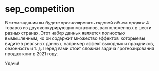 # sep_competition
В этом задании вы будете прогнозировать годовой объем продаж 4 товаров из двух конкурирующих магазинов, расположенных в шести разных странах. Этот набор данных является полностью вымышленным, но он содержит множество эффектов, которые вы видите в реальных данных, например эффект выходных и праздников, сезонность и т. д. Перед вами стоит сложная задача прогнозирования продаж книг в 2021 году.

Удачи!

